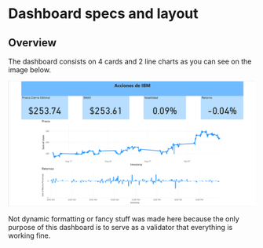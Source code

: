 # Dashboard specs and layout

## Overview
The dashboard consists on 4 cards and 2 line charts as you can see on the image below.

![](../Screenshots/powerbi-dashboard.png)

Not dynamic formatting or fancy stuff was made here because the only purpose of this dashboard is to serve as a validator that everything is working fine.
